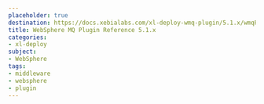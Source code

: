 ```yaml
---
placeholder: true
destination: https://docs.xebialabs.com/xl-deploy-wmq-plugin/5.1.x/wmqPluginManual.html
title: WebSphere MQ Plugin Reference 5.1.x
categories: 
- xl-deploy
subject:
- WebSphere
tags:
- middleware
- websphere
- plugin
---
```


